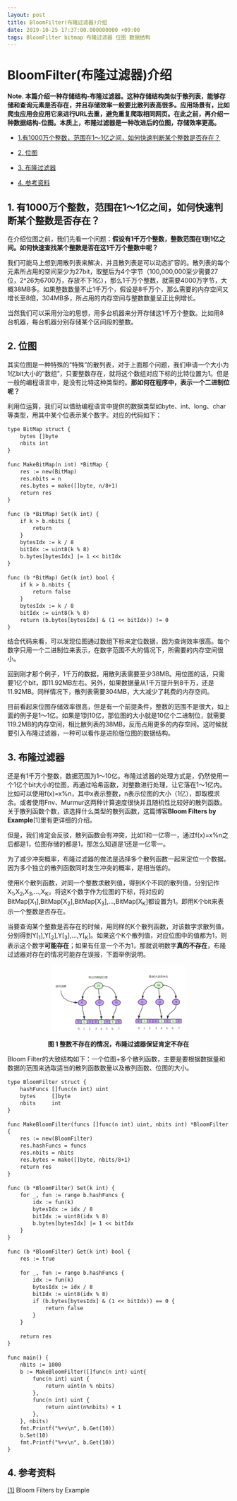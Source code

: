 ```yaml
---
layout: post
title: BloomFilter(布隆过滤器)介绍
date: 2019-10-25 17:37:00.000000000 +09:00
tags: BloomFilter bitmap 布隆过滤器 位图 数据结构
---
```



# BloomFilter(布隆过滤器)介绍

**Note. 本篇介绍一种存储结构-布隆过滤器。这种存储结构类似于散列表，能够存储和查询元素是否存在，并且存储效率一般要比散列表高很多。应用场景有，比如爬虫应用会应用它来进行URL去重，避免重复爬取相同网页。在此之前，再介绍一种数据结构-位图。本质上，布隆过滤器是一种改进后的位图，存储效率更高。**

- [1.有1000万个整数，范围在1～1亿之间，如何快速判断某个整数是否存在？](https://github.com/berryjam/berryjam.github.io/blob/master/_posts/2019-10-25-BloomFilter(%E5%B8%83%E9%9A%86%E8%BF%87%E6%BB%A4%E5%99%A8)%E4%BB%8B%E7%BB%8D.md#1-%E6%9C%891000%E4%B8%87%E4%B8%AA%E6%95%B4%E6%95%B0%E8%8C%83%E5%9B%B4%E5%9C%A811%E4%BA%BF%E4%B9%8B%E9%97%B4%E5%A6%82%E4%BD%95%E5%BF%AB%E9%80%9F%E5%88%A4%E6%96%AD%E6%9F%90%E4%B8%AA%E6%95%B4%E6%95%B0%E6%98%AF%E5%90%A6%E5%AD%98%E5%9C%A8)

- [2. 位图](https://github.com/berryjam/berryjam.github.io/blob/master/_posts/2019-10-25-BloomFilter(%E5%B8%83%E9%9A%86%E8%BF%87%E6%BB%A4%E5%99%A8)%E4%BB%8B%E7%BB%8D.md#2-%E4%BD%8D%E5%9B%BE)

- [3. 布隆过滤器](https://github.com/berryjam/berryjam.github.io/blob/master/_posts/2019-10-25-BloomFilter(%E5%B8%83%E9%9A%86%E8%BF%87%E6%BB%A4%E5%99%A8)%E4%BB%8B%E7%BB%8D.md#3-%E5%B8%83%E9%9A%86%E8%BF%87%E6%BB%A4%E5%99%A8)

- [4. 参考资料](https://github.com/berryjam/berryjam.github.io/blob/master/_posts/2019-10-25-BloomFilter(%E5%B8%83%E9%9A%86%E8%BF%87%E6%BB%A4%E5%99%A8)%E4%BB%8B%E7%BB%8D.md#4-%E5%8F%82%E8%80%83%E8%B5%84%E6%96%99)


## 1. 有1000万个整数，范围在1～1亿之间，如何快速判断某个整数是否存在？

在介绍位图之前，我们先看一个问题：**假设有1千万个整数，整数范围在1到1亿之间。如何快速查找某个整数是否在这1千万个整数中呢？**

我们可能马上想到用散列表来解决，并且散列表是可以动态扩容的。散列表的每个元素所占用的空间至少为27bit，取整后为4个字节（100,000,000至少需要27位，2^26为6700万，存放不下1亿），那么1千万个整数，就需要4000万字节，大概38MB多。如果整数数量不止1千万个，假设是8千万个，那么需要的内存空间又增长至8倍，304MB多，所占用的内存空间与整数数量呈正比例增长。

当然我们可以采用分治的思想，用多台机器来分开存储这1千万个整数。比如用8台机器，每台机器分别存储某个区间段的整数。

## 2. 位图

其实位图是一种特殊的“特殊”的散列表，对于上面那个问题，我们申请一个大小为1亿bit大小的“数组”，只要整数存在，就将这个数组对应下标的比特位置为1。但是一般的编程语言中，是没有比特这种类型的。**那如何在程序中，表示一个二进制位呢？**

利用位运算，我们可以借助编程语言中提供的数据类型如byte、int、long、char等类型，用其中某个位表示某个数字。对应的代码如下：

```
type BitMap struct {
	bytes []byte
	nbits int
}

func MakeBitMap(n int) *BitMap {
	res := new(BitMap)
	res.nbits = n
	res.bytes = make([]byte, n/8+1)
	return res
}

func (b *BitMap) Set(k int) {
	if k > b.nbits {
		return
	}
	bytesIdx := k / 8
	bitIdx := uint8(k % 8)
	b.bytes[bytesIdx] |= 1 << bitIdx
}

func (b *BitMap) Get(k int) bool {
	if k > b.nbits {
		return false
	}
	bytesIdx := k / 8
	bitIdx := uint8(k % 8)
	return (b.bytes[bytesIdx] & (1 << bitIdx)) != 0
}
```

结合代码来看，可以发现位图通过数组下标来定位数据，因为查询效率很高。每个数字只用一个二进制位来表示，在数字范围不大的情况下，所需要的内存空间很小。

回到刚才那个例子，1千万的数据，用散列表需要至少38MB。用位图的话，只需要1亿个bit，即11.92MB左右。另外，如果数据量从1千万提升到8千万，还是11.92MB。同样情况下，散列表需要304MB，大大减少了耗费的内存空间。

目前看起来位图存储效率很高，但是有一个前提条件，整数的范围不是很大，如上面的例子是1～1亿。如果是1到10亿，那位图的大小就是10亿个二进制位，就需要119.2MB的内存空间，相比散列表的38MB，反而占用更多的内存空间。这时候就要引入布隆过滤器，一种可以看作是进阶版位图的数据结构。

## 3. 布隆过滤器

还是有1千万个整数，数据范围为1～10亿。布隆过滤器的处理方式是，仍然使用一个1亿个bit大小的位图，再通过哈希函数，对整数进行处理，让它落在1～1亿内。比如可以使用f(x)=x%n，其中x表示整数，n表示位图的大小（1亿），即取模求余。或者使用Fnv、Murmur这两种计算速度很快并且随机性比较好的散列函数。关于散列函数个数，该选择什么类型的散列函数，这篇博客**Bloom Filters by Example**[1]里有更详细的介绍。

但是，我们肯定会反驳，散列函数会有冲突，比如1和一亿零一，通过f(x)=x%n之后都是1，位图存储的都是1，那怎么知道是1还是一亿零一。

为了减少冲突概率，布隆过滤器的做法是选择多个散列函数一起来定位一个数据。因为多个独立的散列函数同时发生冲突的概率，是相当低的。

使用K个散列函数，对同一个整数求散列值，得到K个不同的散列值，分别记作X<sub>1</sub>,X<sub>2</sub>,X<sub>3</sub>,...,X<sub>K</sub>。将这K个数字作为位图的下标，将对应的BitMap[X<sub>1</sub>],BitMap[X<sub>2</sub>],BitMap[X<sub>3</sub>],...,BitMap[X<sub>K</sub>]都设置为1。即用K个bit来表示一个整数是否存在。

当要查询某个整数是否存在的时候，用同样的K个散列函数，对该数字求散列值，分别得到Y[<sub>1</sub>],Y[<sub>2</sub>],Y[<sub>3</sub>],...,Y[<sub>K</sub>]。如果这个K个散列值，对应位图中的值都为1，则表示这个数字**可能存在**；如果有任意一个不为1，那就说明数字**真的不存在**，布隆过滤器对存在的情况可能存在误报，下面举例说明。

<div align="center">
<img src="https://github.com/berryjam/berryjam.github.io/blob/master/image/bloom_filter/true_negative.jpg?raw=true" height="60%" width="60%">	
</div>

<p align="center">
  <b>图 1 整数不存在的情况，布隆过滤器保证肯定不存在</b><br>
</p>

Bloom Filter的大致结构如下：一个位图+多个散列函数，主要是要根据数据量和数据的范围来选取适当的散列函数数量以及散列函数、位图的大小。

```
type BloomFilter struct {
	hashFuncs []func(n int) uint
	bytes     []byte
	nbits     int
}

func MakeBloomFilter(funcs []func(n int) uint, nbits int) *BloomFilter {
	res := new(BloomFilter)
	res.hashFuncs = funcs
	res.nbits = nbits
	res.bytes = make([]byte, nbits/8+1)
	return res
}

func (b *BloomFilter) Set(k int) {
	for _, fun := range b.hashFuncs {
		idx := fun(k)
		bytesIdx := idx / 8
		bitIdx := uint8(idx % 8)
		b.bytes[bytesIdx] |= 1 << bitIdx
	}
}

func (b *BloomFilter) Get(k int) bool {
	res := true

	for _, fun := range b.hashFuncs {
		idx := fun(k)
		bytesIdx := idx / 8
		bitIdx := uint8(idx % 8)
		if (b.bytes[bytesIdx] & (1 << bitIdx)) == 0 {
			return false
		}
	}

	return res
}

func main() {
	nbits := 1000
	b := MakeBloomFilter([]func(n int) uint{
		func(n int) uint {
			return uint(n % nbits)
		},
		func(n int) uint {
			return uint(n%nbits) + 1
		},
	}, nbits)
	fmt.Printf("%+v\n", b.Get(10))
	b.Set(10)
	fmt.Printf("%+v\n", b.Get(10))
}
```

## 4. 参考资料

[[1]](https://llimllib.github.io/bloomfilter-tutorial/) Bloom Filters by Example

